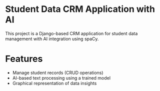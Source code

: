 # Student Data CRM Application with AI
This project is a Django-based CRM application for student data management with AI integration using spaCy.

# Features
- Manage student records (CRUD operations)
- AI-based text processing using a trained model
- Graphical representation of data insights
